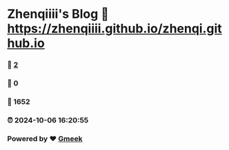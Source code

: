 # Zhenqiiii's Blog :link: https://zhenqiiii.github.io/zhenqi.github.io 
### :page_facing_up: [2](https://zhenqiiii.github.io/zhenqi.github.io/tag.html) 
### :speech_balloon: 0 
### :hibiscus: 1652 
### :alarm_clock: 2024-10-06 16:20:55 
### Powered by :heart: [Gmeek](https://github.com/Meekdai/Gmeek)
